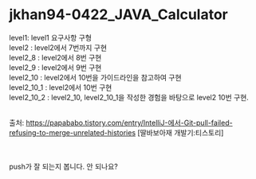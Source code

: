 # jkhan94-0422_JAVA_Calculator
level1: level1 요구사항 구형 <br>
level2 : level2에서 7번까지 구현<br>
level2_8 : level2에서 8번 구현<br>
level2_9 : level2에서 9번 구현<br>
level2_10 : level2에서 10번을 가이드라인을 참고하여 구현<br>
level2_10_1 : level2에서 10번 구현<br>
level2_10_2 : level2_10, level2_10_1을 작성한 경험을 바탕으로 level2 10번 구현.<br><br>


출처: https://papababo.tistory.com/entry/IntelliJ-에서-Git-pull-failed-refusing-to-merge-unrelated-histories [딸바보아재 개발기:티스토리]

<br><br> push가 잘 되는지 봅니다. 안 되나요?